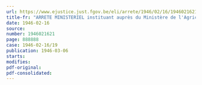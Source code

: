```yaml
---
url: https://www.ejustice.just.fgov.be/eli/arrete/1946/02/16/1946021621/justel
title-fr: "ARRETE MINISTERIEL instituant auprès du Ministère de l'Agriculture une Commission consultative du Tabac <abrogé par AM 03-12-1951, art. 4>"
date: 1946-02-16
source:
number: 1946021621
page: 888888
case: 1946-02-16/19
publication: 1946-03-06
starts:
modifies:
pdf-original:
pdf-consolidated:
---
```


